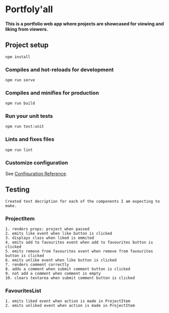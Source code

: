 # Portfoly'all
#### This is a portfolio web app where projects are showcased for viewing and liking from viewers.

## Project setup
```
npm install
```

### Compiles and hot-reloads for development
```
npm run serve
```

### Compiles and minifies for production
```
npm run build
```

### Run your unit tests
```
npm run test:unit
```

### Lints and fixes files
```
npm run lint
```

### Customize configuration
See [Configuration Reference](https://cli.vuejs.org/config/).

## Testing
```
Created test decription for each of the components I am expecting to make.
```
### ProjectItem
```
1. renders props: project when passed
2. emits like event when like button is clicked
3. displays class when liked is emmited
4. emits add to favourites event when add to favourites button is clicked
5. emits remove from favourites event when remove from favourites button is clicked
6. emits unlike event when like button is clicked
7. renders comment correctly
8. adds a comment when submit comment button is clicked
9. not add a comment when comment is empty
10. clears textarea when submit comment button is clicked

```
### FavouritesList
```
1. emits liked event when action is made in ProjectItem
2. emits unliked event when action is made in ProjectItem
```
